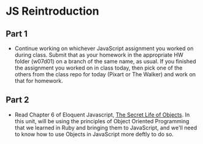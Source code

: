 # JS Reintroduction

## Part 1
- Continue working on whichever JavaScript assignment you worked on during class. Submit that as your homework in the appropriate HW folder (w07d01) on a branch of the same name, as usual. If you finished the assignment you worked on in class today, then pick one of the others from the class repo for today (Pixart or The Walker) and work on that for homework.

## Part 2
- Read Chapter 6 of Eloquent Javascript, [The Secret Life of Objects](http://eloquentjavascript.net/06_object.html). In this unit, will be using the principles of Object Oriented Programming that we learned in Ruby and bringing them to JavaScript, and we'll need to know how to use Objects in JavaScript more deftly to do so.
